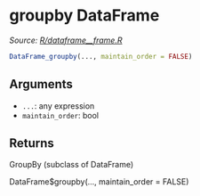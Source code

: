 # groupby DataFrame

*Source: [R/dataframe__frame.R](https://github.com/pola-rs/r-polars/tree/main/R/dataframe__frame.R)*

```r
DataFrame_groupby(..., maintain_order = FALSE)
```

## Arguments

- `...`: any expression
- `maintain_order`: bool

## Returns

GroupBy (subclass of DataFrame)

DataFrame$groupby(..., maintain_order = FALSE)